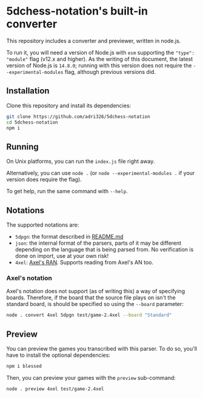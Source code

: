 # 5dchess-notation's built-in converter

This repository includes a converter and previewer, written in node.js.

To run it, you will need a version of Node.js with `esm` supporting the `"type": "module"` flag (v12.x and higher).
As the writing of this document, the latest version of Node.js is `14.8.0`; running with this version does not require the `--experimental-modules` flag, although previous versions did.

## Installation

Clone this repository and install its dependencies:

```sh
git clone https://github.com/adri326/5dchess-notation
cd 5dchess-notation
npm i
```

## Running

On Unix platforms, you can run the `index.js` file right away.

Alternatively, you can use `node .` (or `node --experimental-modules .` if your version does require the flag).

To get help, run the same command with `--help`.

## Notations

The supported notations are:

- `5dpgn`: the format described in [README.md](README.md)
- `json`: the internal format of the parsers, parts of it may be different depending on the language that is being parsed from. No verification is done on import, use at your own risk!
- `4xel`: [Axel's RAN](https://docs.google.com/document/d/1G456NzkPc_ZsAj3HBpdTZuTP3tP-g1k98GdoRE38E5A/view). Supports reading from Axel's AN too.

### Axel's notation

Axel's notation does not support (as of writing this) a way of specifying boards.
Therefore, if the board that the source file plays on isn't the standard board, is should be specified so using the `--board` parameter:

```sh
node . convert 4xel 5dpgn test/game-2.4xel --board "Standard"
```

## Preview

You can preview the games you transcribed with this parser.
To do so, you'll have to install the optional dependencies:

```sh
npm i blessed
```

Then, you can preview your games with the `preview` sub-command:

```sh
node . preview 4xel test/game-2.4xel
```
